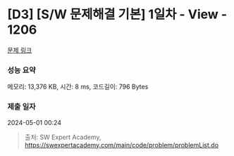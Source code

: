 # [D3] [S/W 문제해결 기본] 1일차 - View - 1206 

[문제 링크](https://swexpertacademy.com/main/code/problem/problemDetail.do?contestProbId=AV134DPqAA8CFAYh) 

### 성능 요약

메모리: 13,376 KB, 시간: 8 ms, 코드길이: 796 Bytes

### 제출 일자

2024-05-01 00:24



> 출처: SW Expert Academy, https://swexpertacademy.com/main/code/problem/problemList.do